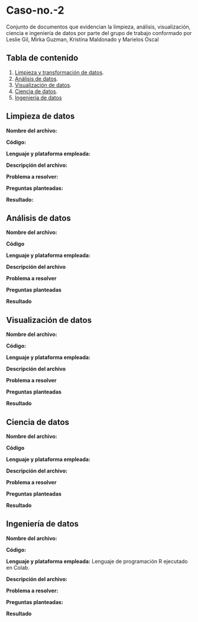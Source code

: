 # Caso-no.-2
Conjunto de documentos que evidencian la limpieza, análisis, visualización, ciencia e ingeniería de datos por parte del grupo de trabajo conformado por Leslie Gil, Mirka Guzman, Kristina Maldonado y Marielos Oscal


## Tabla de contenido

1. [Limpieza y transformación de datos](https://github.com/LesG016/Caso-no.-2/blob/main/README.md#limpieza-de-datos).
2. [Análisis de datos](https://github.com/LesG016/Caso-no.-2#an%C3%A1lisis-de-datos).
3. [Visualización de datos](https://github.com/LesG016/Caso-no.-2#visualizaci%C3%B3n-de-datos).
4. [Ciencia de datos](https://github.com/LesG016/Caso-no.-2#ciencia-de-datos).
5. [Ingeniería de datos](https://github.com/LesG016/Caso-no.-2#ingenier%C3%ADa-de-datos)


## Limpieza de datos
**Nombre del archivo:**

**Código:** 

**Lenguaje y plataforma empleada:**

**Descripçión del archivo:**

**Problema a resolver:**

**Preguntas planteadas:**

**Resultado:**


## Análisis de datos
**Nombre del archivo:**

**Código**

**Lenguaje y plataforma empleada:**

**Descripción del archivo**

**Problema a resolver**

**Preguntas planteadas**

**Resultado**


## Visualización de datos 
**Nombre del archivo:**

**Código:**

**Lenguaje y plataforma empleada:**

**Descripción del archivo**

**Problema a resolver**

**Preguntas planteadas**

**Resultado**


## Ciencia de datos
**Nombre del archivo:**

**Código**

**Lenguaje y plataforma empleada:**

**Descripción del archivo:**

**Problema a resolver**

**Preguntas planteadas**

**Resultado**

   
## Ingeniería de datos 
**Nombre del archivo:** 

**Código:**

**Lenguaje y plataforma empleada:** Lenguaje de programación R ejecutado en Colab. 

**Descripción del archivo:** 

**Problema a resolver:**

**Preguntas planteadas:**

**Resultado**
